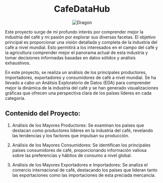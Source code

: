 <h1 align="center">CafeDataHub</h1>

<p align="center">
  <img src="img/cafe.jpg" alt="Dragon">
</p>


Este proyecto surge de mi profundo interés por comprender mejor la industria del café y mi pasión por explorar sus diversas facetas. El objetivo principal es proporcionar una visión detallada y completa de la industria del café a nivel mundial. Esto permitirá a los interesados en el campo del café y la agricultura comprender mejor el panorama actual de esta industria y tomar decisiones informadas basadas en datos sólidos y análisis exhaustivos.

En este proyecto, se realiza un análisis de los principales productores, importadores, exportadores y consumidores de café a nivel mundial. Se ha llevado a cabo un Análisis Exploratorio de Datos (EDA) para comprender mejor la dinámica de la industria del café y se han generado visualizaciones gráficas que ofrecen una perspectiva clara de los países líderes en cada categoría.
<br>


## Contenido del Proyecto: 

1. Análisis de los Mayores Productores: Se examinan los países que destacan como productores líderes en la industria del café, revelando las tendencias y los factores que impulsan su producción.

2. Análisis de los Mayores Consumidores: Se identifican los principales países consumidores de café, proporcionando información valiosa sobre las preferencias y hábitos de consumo a nivel global.

3. Análisis de los Mayores Exportadores e Importadores: Se analiza el comercio internacional de café, destacando los países que lideran tanto las exportaciones como las importaciones de esta preciada mercancía.
</h3>

